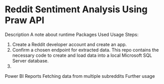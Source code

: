 # Reddit Sentiment Analysis Using Praw API 

Description
A note about runtime
Packages Used
Usage
Steps:
1. Create a Reddit developer account and create an app.
2. Confirm a chosen endpoint for extracted data. This repo contains the necessary code to create and load data into a local Microsoft SQL Server database.
3. 
Power BI Reports
Fetching data from multiple subreddits
Further usage
